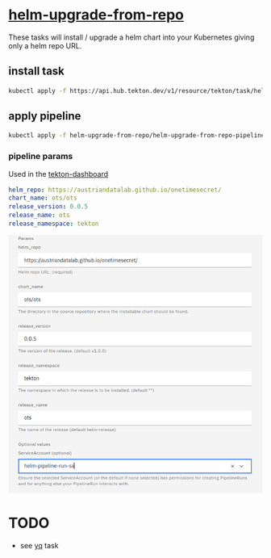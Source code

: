 # [helm-upgrade-from-repo](https://hub.tekton.dev/tekton/task/helm-upgrade-from-repo)
These tasks will install / upgrade a helm chart into your Kubernetes giving only a helm repo URL.


## install task
```bash
kubectl apply -f https://api.hub.tekton.dev/v1/resource/tekton/task/helm-upgrade-from-repo/0.2/raw
```

## apply pipeline
```bash
kubectl apply -f helm-upgrade-from-repo/helm-upgrade-from-repo-pipeline.yaml -n NAMESPACE
```

### pipeline params
Used in the [tekton-dashboard](http://tekton-dashboard:9097/) 

```yaml
helm_repo: https://austriandatalab.github.io/onetimesecret/
chart_name: ots/ots
release_version: 0.0.5
release_name: ots
release_namespace: tekton
```

![dashboard](./params.png)


# TODO
* see [yq](https://hub.tekton.dev/tekton/task/yq) task
